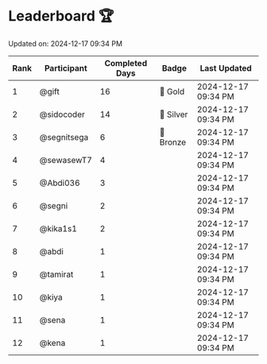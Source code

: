 # Leaderboard 🏆

Updated on: 2024-12-17 09:34 PM

| Rank | Participant       | Completed Days | Badge      | Last Updated         |
|------|-------------------|----------------|------------|----------------------|
| 1    | @gift             | 16             | 🏅 Gold     | 2024-12-17 09:34 PM |
| 2    | @sidocoder        | 14             | 🥈 Silver   | 2024-12-17 09:34 PM |
| 3    | @segnitsega       | 6              | 🥉 Bronze   | 2024-12-17 09:34 PM |
| 4    | @sewasewT7        | 4              |            | 2024-12-17 09:34 PM |
| 5    | @Abdi036          | 3              |            | 2024-12-17 09:34 PM |
| 6    | @segni            | 2              |            | 2024-12-17 09:34 PM |
| 7    | @kika1s1          | 2              |            | 2024-12-17 09:34 PM |
| 8    | @abdi             | 1              |            | 2024-12-17 09:34 PM |
| 9    | @tamirat          | 1              |            | 2024-12-17 09:34 PM |
| 10   | @kiya             | 1              |            | 2024-12-17 09:34 PM |
| 11   | @sena             | 1              |            | 2024-12-17 09:34 PM |
| 12   | @kena             | 1              |            | 2024-12-17 09:34 PM |
